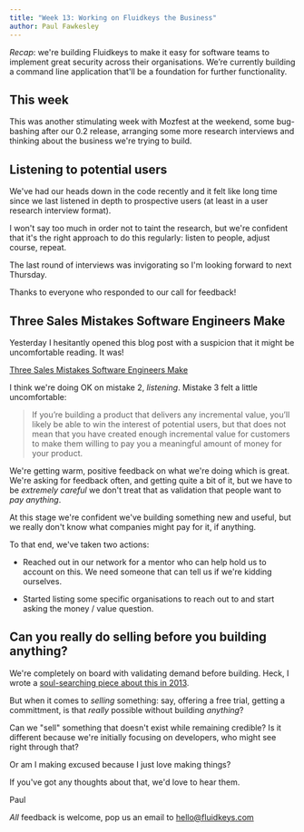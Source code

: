 ```yaml
---
title: "Week 13: Working on Fluidkeys the Business"
author: Paul Fawkesley
---
```


*Recap*: we're building Fluidkeys to make it easy for software teams to
implement great security across their organisations. We’re currently building a
command line application that'll be a foundation for further functionality.

## This week

This was another stimulating week with Mozfest at the weekend, some bug-bashing after our 0.2 release, arranging some more research interviews and thinking about the business we're trying to build.

## Listening to potential users

We've had our heads down in the code recently and it felt like long time since we last listened in depth to prospective users (at least in a user research interview format).

I won't say too much in order not to taint the research, but we're confident that it's the right approach to do this regularly: listen to people, adjust course, repeat.

The last round of interviews was invigorating so I'm looking forward to next Thursday.

Thanks to everyone who responded to our call for feedback!

## Three Sales Mistakes Software Engineers Make

Yesterday I hesitantly opened this blog post with a suspicion that it might be uncomfortable reading. It was!

[Three Sales Mistakes Software Engineers Make](https://www.pipelinedb.com/blog/three-sales-mistakes-software-engineers-make)

I think we're doing OK on mistake 2, *listening*. Mistake 3 felt a little uncomfortable:

> If you’re building a product that delivers any incremental value, you’ll likely be able to win the interest of potential users, but that does not mean that you have created enough incremental value for customers to make them willing to pay you a meaningful amount of money for your product.

We're getting warm, positive feedback on what we're doing which is great. We're asking for feedback often, and getting quite a bit of it, but we have to be *extremely careful* we don't treat that as validation that people want to *pay anything*.

At this stage we're confident we've building something new and useful, but we really don't know what companies might pay for it, if anything.

To that end, we've taken two actions:

* Reached out in our network for a mentor who can help hold us to account on this. We need someone that can tell us if we're kidding ourselves.

* Started listing some specific organisations to reach out to and start asking the money / value question.

## Can you really do selling before you building anything?

We're completely on board with validating demand before building. Heck, I wrote a [soul-searching piece about this in 2013](https://www.paulfurley.com/resisting-the-urge-to-build/).

But when it comes to *selling* something: say, offering a free trial, getting a committment, is that *really* possible without building *anything*?

Can we "sell" something that doesn't exist while remaining credible? Is it different because we're initially focusing on developers, who might see right through that?

Or am I making excused because I just love making things?

If you've got any thoughts about that, we'd love to hear them.

Paul

*All* feedback is welcome, pop us an email to
[hello@fluidkeys.com](mailto:hello@fluidkeys.com)
